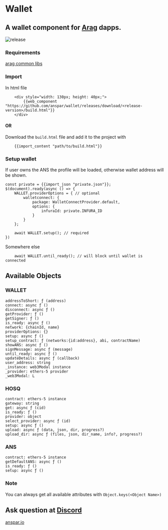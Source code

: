 # Wallet

## A wallet component for [Arag](https://github.com/anspar/arag) dapps.

![release](https://github.com/anspar/wallet/actions/workflows/release.yml/badge.svg?branch=main)


### Requirements 
[arag common libs](https://github.com/anspar/arag_common_libs)

### Import 
In html file
```
    <div style="width: 130px; height: 40px;">
        {{web_component "https://github.com/anspar/wallet/releases/download/<release-version>/build.html"}}
    </div>
```

#### OR
Download the `build.html` file and add it to the project with
```
    {{import_content "path/to/build.html"}}
```


### Setup wallet
If user owns the ANS the profile will be loaded, otherwise wallet address will be shown.
```
const private = {{import_json "private.json"}};
$(document).ready(async () => {
    WALLET.providerOptions = { // optional
        walletconnect: {
            package: WalletConnectProvider.default,
            options: {
                infuraId: private.INFURA_ID 
            }
        }
    };

    await WALLET.setup(); // required
})
```
Somewhere else
```
    await WALLET.until_ready(); // will block until wallet is connected
```

## Available Objects
### WALLET
    addressToShort: ƒ (address)
    connect: async ƒ ()
    disconnect: async ƒ ()
    getProvider: ƒ ()
    getSigner: ƒ ()
    is_ready: async ƒ ()
    network: {chainId, name}
    providerOptions: {}
    setup: async ƒ ()
    setup_contract: ƒ (networks:{id:address}, abi, contractName)
    showANS: async ƒ ()
    signMessage: async ƒ (message)
    until_ready: async ƒ ()
    updateDetails: async ƒ (callback)
    user_address: string
    _instance: web3Modal instance
    _provider: ethers-5 provider
    _web3Modal: L 

### HOSQ
    contract: ethers-5 instance
    gateway: string
    get: async ƒ (cid)
    is_ready: ƒ ()
    provider: object
    select_provider: async ƒ (id)
    setup: async ƒ ()
    upload: async ƒ (data, json, dir, progress?)
    upload_dir: async ƒ (files, json, dir_name, info?, progress?)

### ANS
    contract: ethers-5 instance
    getDefaultANS: async ƒ ()
    is_ready: ƒ ()
    setup: async ƒ ()

### Note
You can always get all available attributes with `Object.keys(<Object Name>)`
## Ask question at [Discord](https://discord.gg/ENQfPEcrZJ)

[anspar.io](https://anspar.io)
